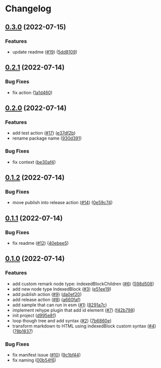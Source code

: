 # Changelog

## [0.3.0](https://github.com/EiffelFly/markdown-indexed-block/compare/v0.2.1...v0.3.0) (2022-07-15)


### Features

* update readme ([#19](https://github.com/EiffelFly/markdown-indexed-block/issues/19)) ([5dd8109](https://github.com/EiffelFly/markdown-indexed-block/commit/5dd81093fc8953c04911891b9e3c45fddc16c19b))

## [0.2.1](https://github.com/EiffelFly/markdown-indexed-block/compare/v0.2.0...v0.2.1) (2022-07-14)


### Bug Fixes

* fix action ([1a1d460](https://github.com/EiffelFly/markdown-indexed-block/commit/1a1d46077b36d0e22b7cffc061750eb7afe435a7))

## [0.2.0](https://github.com/EiffelFly/markdown-indexed-block/compare/v0.1.2...v0.2.0) (2022-07-14)


### Features

* add test action ([#17](https://github.com/EiffelFly/markdown-indexed-block/issues/17)) ([e37df2b](https://github.com/EiffelFly/markdown-indexed-block/commit/e37df2b2ea5e8e9ce78fbe10b3aeba83d65a6795))
* rename package name ([930d391](https://github.com/EiffelFly/markdown-indexed-block/commit/930d391ba07731441de9dcd0fde6ac1c22d7825f))


### Bug Fixes

* fix context ([be30af4](https://github.com/EiffelFly/markdown-indexed-block/commit/be30af452d00129ed16d6c872565b5661ac776cf))

## [0.1.2](https://github.com/EiffelFly/markdown-indexed-block/compare/v0.1.1...v0.1.2) (2022-07-14)


### Bug Fixes

* move publish into release action ([#14](https://github.com/EiffelFly/markdown-indexed-block/issues/14)) ([0e59c74](https://github.com/EiffelFly/markdown-indexed-block/commit/0e59c742a5cb822b450d859ad03074cdf937e04b))

## [0.1.1](https://github.com/EiffelFly/markdown-indexed-block/compare/v0.1.0...v0.1.1) (2022-07-14)


### Bug Fixes

* fix readme ([#12](https://github.com/EiffelFly/markdown-indexed-block/issues/12)) ([40ebee5](https://github.com/EiffelFly/markdown-indexed-block/commit/40ebee53f2e6f7c6eedc34db7f20f8a89d7475b1))

## [0.1.0](https://github.com/EiffelFly/markdown-indexed-block/compare/v0.0.1...v0.1.0) (2022-07-14)


### Features

* add custom remark node type: indexedBlockChildren ([#6](https://github.com/EiffelFly/markdown-indexed-block/issues/6)) ([598d508](https://github.com/EiffelFly/markdown-indexed-block/commit/598d508ef4f2b5e38b27b53b5fb2cf39cf510454))
* add new node type IndexedBlock ([#3](https://github.com/EiffelFly/markdown-indexed-block/issues/3)) ([e51ee19](https://github.com/EiffelFly/markdown-indexed-block/commit/e51ee199256c0d5bcfa8c488829d2d4ec47e6f02))
* add publish action ([#9](https://github.com/EiffelFly/markdown-indexed-block/issues/9)) ([da0ef20](https://github.com/EiffelFly/markdown-indexed-block/commit/da0ef2025fd2efb44b4b44ca870521d0ed85b7b0))
* add release action ([#8](https://github.com/EiffelFly/markdown-indexed-block/issues/8)) ([a660faf](https://github.com/EiffelFly/markdown-indexed-block/commit/a660fafdc6b296a5142a82e97093a17caaabfca7))
* add sample that can run in esm ([#1](https://github.com/EiffelFly/markdown-indexed-block/issues/1)) ([8291a7c](https://github.com/EiffelFly/markdown-indexed-block/commit/8291a7c4c0a22a62d72ddfa9fe86575b8bc1ab51))
* implement rehype plugin that add id element ([#7](https://github.com/EiffelFly/markdown-indexed-block/issues/7)) ([f42b798](https://github.com/EiffelFly/markdown-indexed-block/commit/f42b7988112216af14d93da3dd944c7577e06590))
* init project ([d995e81](https://github.com/EiffelFly/markdown-indexed-block/commit/d995e8132ed5bab78a693d9971b42c76f4759b67))
* loop though tree and add syntax ([#2](https://github.com/EiffelFly/markdown-indexed-block/issues/2)) ([7b6860e](https://github.com/EiffelFly/markdown-indexed-block/commit/7b6860ec1974140f82c203ba70704903530d7279))
* transform markdown to HTML using indexedBlock custom syntax ([#4](https://github.com/EiffelFly/markdown-indexed-block/issues/4)) ([78b1837](https://github.com/EiffelFly/markdown-indexed-block/commit/78b1837b8138263e75d2f12493d6d6cbf5641777))


### Bug Fixes

* fix manifest issue ([#10](https://github.com/EiffelFly/markdown-indexed-block/issues/10)) ([9c1bf44](https://github.com/EiffelFly/markdown-indexed-block/commit/9c1bf44f82b5441ed80039947b413761e38db0fe))
* fix naming ([00b54f6](https://github.com/EiffelFly/markdown-indexed-block/commit/00b54f6b9382edef88bba51d5b8ff245be14f77b))
